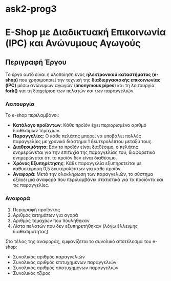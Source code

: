 # ask2-prog3

# E-Shop με Διαδικτυακή Επικοινωνία (IPC) και Ανώνυμους Αγωγούς

## Περιγραφή Έργου

Το έργο αυτό είναι η υλοποίηση ενός **ηλεκτρονικού καταστήματος (e-shop)** που χρησιμοποιεί την τεχνική της **διαδιεργασιακής επικοινωνίας (IPC)** μέσω ανώνυμων αγωγών (**anonymous pipes**) και τη λειτουργία **fork()** για τη διαχείριση των πελατών και των παραγγελιών.


### Λειτουργία

Το e-shop περιλαμβάνει:

- **Κατάλογο προϊόντων**: Κάθε προϊόν έχει περιορισμένο αριθμό διαθέσιμων τεμαχίων.
- **Παραγγελίες**: Ο κάθε πελάτης μπορεί να υποβάλει πολλές παραγγελίες με χρονικό διάστημα 1 δευτερολέπτου μεταξύ τους.
- **Διαθεσιμότητα**: Εάν το προϊόν είναι διαθέσιμο, ο πελάτης ενημερώνεται για την επιτυχία της παραγγελίας του, διαφορετικά ενημερώνεται ότι το προϊόν δεν είναι διαθέσιμο.
- **Χρόνος Εξυπηρέτησης**: Κάθε παραγγελία εξυπηρετείται με καθυστέρηση 0,5 δευτερολέπτων για κάθε προϊόν.
- **Αναφορά**: Μετά την ολοκλήρωση των παραγγελιών, το σύστημα εξάγει μια αναφορά που περιλαμβάνει στατιστικά για τα προϊόντα και τις παραγγελίες.

### Αναφορά


1. Περιγραφή προϊόντος
2. Αριθμός αιτημάτων για αγορά
3. Αριθμός τεμαχίων που πουλήθηκαν
4. Λίστα πελατών που δεν εξυπηρετήθηκαν (λόγω έλλειψης διαθεσιμότητας)

Στο τέλος της αναφοράς, εμφανίζεται το συνολικό αποτέλεσμα του e-shop:
- Συνολικός αριθμός παραγγελιών
- Συνολικός αριθμός επιτυχημένων παραγγελιών
- Συνολικός αριθμός αποτυχημένων παραγγελιών
- Συνολικός τζίρος
